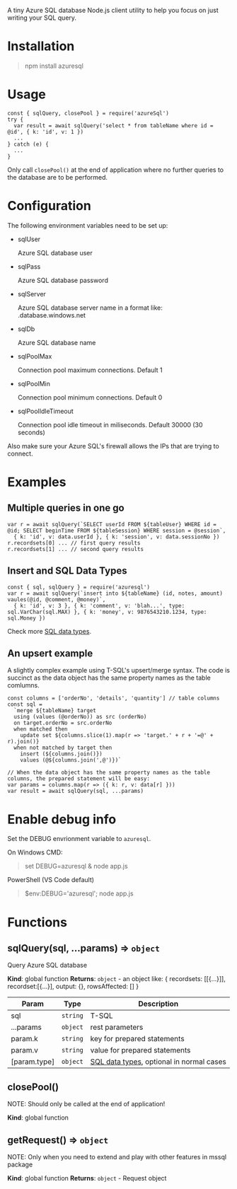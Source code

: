 A tiny Azure SQL database Node.js client utility to help you focus on just writing your SQL query.

# Installation
>npm install azuresql

# Usage
    const { sqlQuery, closePool } = require('azureSql')
    try {
      var result = await sqlQuery('select * from tableName where id = @id', { k: 'id', v: 1 })
      ...
    } catch (e) {
      ...
    }

Only call `closePool()` at the end of application where no further queries to the database are to be performed.

# Configuration
The following environment variables need to be set up:
- sqlUser

  Azure SQL database user
- sqlPass

  Azure SQL database password
- sqlServer

  Azure SQL database server name in a format like: <dbname>.database.windows.net
- sqlDb

  Azure SQL database name
- sqlPoolMax

  Connection pool maximum connections. Default 1
- sqlPoolMin

  Connection pool minimum connections. Default 0
- sqlPoolIdleTimeout

  Connection pool idle timeout in miliseconds. Default 30000 (30 seconds)

Also make sure your Azure SQL's firewall allows the IPs that are trying to connect.

# Examples
## Multiple queries in one go
    var r = await sqlQuery(`SELECT userId FROM ${tableUser} WHERE id = @id; SELECT beginTime FROM ${tableSession} WHERE session = @session`,
      { k: 'id', v: data.userId }, { k: 'session', v: data.sessionNo })
    r.recordsets[0] ... // first query results
    r.recordsets[1] ... // second query results

## Insert and SQL Data Types
    const { sql, sqlQuery } = require('azuresql')
    var r = await sqlQuery(`insert into ${tableName} (id, notes, amount) vaules(@id, @comment, @money)`,
      { k: 'id', v: 3 }, { k: 'comment', v: 'blah...', type: sql.VarChar(sql.MAX) }, { k: 'money', v: 9876543210.1234, type: sql.Money })
Check more [SQL data types](https://www.npmjs.com/package/mssql#data-types).

## An upsert example
A slightly complex example using T-SQL's upsert/merge syntax. The code is succinct as the data object has the same property names as the table comlumns.

    const columns = ['orderNo', 'details', 'quantity'] // table columns
    const sql =
      `merge ${tableName} target
      using (values (@orderNo)) as src (orderNo)
      on target.orderNo = src.orderNo
      when matched then
        update set ${columns.slice(1).map(r => 'target.' + r + '=@' + r).join()}
      when not matched by target then
        insert (${columns.join()})
        values (@${columns.join(',@')})`

    // When the data object has the same property names as the table columns, the prepared statement will be easy:
    var params = columns.map(r => ({ k: r, v: data[r] }))
    var result = await sqlQuery(sql, ...params)

# Enable debug info
Set the DEBUG envrionment variable to `azuresql`.

On Windows CMD:
>set DEBUG=azuresql & node app.js

PowerShell (VS Code default)
>$env:DEBUG='azuresql'; node app.js

# Functions

## sqlQuery(sql, ...params) ⇒ <code>object</code>
Query Azure SQL database

**Kind**: global function
**Returns**: <code>object</code> - an object like: { recordsets: [[{...}]], recordset:[{...}], output: {}, rowsAffected: [] }

| Param | Type | Description |
| --- | --- | --- |
| sql | <code>string</code> | T-SQL |
| ...params | <code>object</code> | rest parameters |
| param.k | <code>string</code> | key for prepared statements |
| param.v | <code>string</code> | value for prepared statements |
| [param.type] | <code>object</code> | [SQL data types](https://www.npmjs.com/package/mssql#data-types), optional in normal cases |

<a name="closePool"></a>

## closePool()
NOTE: Should only be called at the end of application!

**Kind**: global function

## getRequest() ⇒ <code>object</code>
NOTE: Only when you need to extend and play with other features in mssql package

**Kind**: global function
**Returns**: <code>object</code> - Request object
<a name="sqlQuery"></a>
